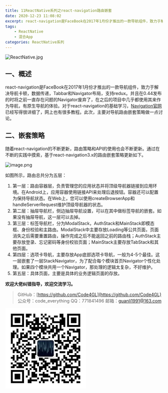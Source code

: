 ```yaml
---
title: 11ReactNative系列之react-navigation路由嵌套
date: 2020-12-23 11:08:02
excerpt: react-navigation是FaceBook在2017年1月份才推出的一款导航组件，致力于解决导航卡顿，数据传递，Tabbar和Navigator布局，支持redux。并且在0.44发布的时将之前一直存在问题的Navigator废弃了，在之后的项目中几乎都使用其来作为导航，有原生导航的体验。对于react-navigation的基础学习，Navigation官网已经写得很详细了，网上也有很多教程。此次，主要对导航路由嵌套策略做一点讨论。
tags:
    - ReactNative
    - 混合App
categories: ReactNative系列
---
```


![ReactNative.jpg](https://upload-images.jianshu.io/upload_images/18236822-e9d8ac4cb99f3b3f.jpg?imageMogr2/auto-orient/strip%7CimageView2/2/w/1240)

## 一、概述

react-navigation是FaceBook在2017年1月份才推出的一款导航组件，致力于解决导航卡顿，数据传递，Tabbar和Navigator布局，支持redux。并且在0.44发布的时将之前一直存在问题的Navigator废弃了，在之后的项目中几乎都使用其来作为导航，有原生导航的体验。对于react-navigation的基础学习，[Navigation官网](https://reactnavigation.org/)已经写得很详细了，网上也有很多教程。此次，主要对导航路由嵌套策略做一点讨论。

## 二、嵌套策略

随着react-navigation的不断更新，路由策略和API的使用也会不断更新。通过在不断的实践中摸索，基于react-navigation3.x的路由嵌套策略更新如下。

![image.png](https://upload-images.jianshu.io/upload_images/18236822-8c50423887c786b1.png?imageMogr2/auto-orient/strip%7CimageView2/2/w/1240)

如图所示，路由总共分为五层：

1. 第一层：路由容器层，负责管理您的应用状态并将顶级导航器链接到应用环境。在Android上，应用容器使用链接API来处理后退按钮。容器还可以配置为保持导航状态。在Web上，您可以使用createBrowserApp和handleServerRequest维护顶级导航器的状态。
2. 第二层：抽屉导航栏，侧边抽屉导航设置，可以在其中做标签导航的嵌套。如果没有抽屉导航，这一层可以去掉。
3. 第三层：标签导航栏，分为ModalStack，AuthStack和MainStack即模态框、身份校验和主路由。ModalStack中主要存放Loading等公共页面，页面消失之后需要重置路由，操作完成之后不能返回之前的路由栈；AuthStack主要存放登录、忘记密码等身份校验页面；MainStack主要存放TabStack和其他页面。
4. 第四层：选项卡导航，主要存放App底部选项卡导航，一般为4-5个最佳。这一层嵌套了一层StackNavigator，为了配合每个模块首页Navigator个性化处理。如果四个模块共用一个Navigator，那处理的逻辑太复杂，不好维护。
5. 第五层：具体页面，主要是具体的业务逻辑页面的存放。

**欢迎大佬纠错指导，欢迎交流学习。**

>GitHub：[https://github.com/Code4GL](https://github.com/Code4GL)
公众号：code_everything
QQ：771841496
邮箱：guanli1991@163.com

![code_everything](/images/code_everything.jpg)
